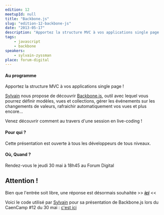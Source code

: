 ```yaml
---
edition: 12
meetupId: null
title: "Backbone.js"
slug: "edition-12-backbone-js"
date: "2013-05-17"
description: "Apportez la structure MVC à vos applications single page !"
tags:
    - javascript
    - backbone
speakers:
    - sylvain-zyssman
place: forum-digital
---
```


#### Au programme

Apportez la structure MVC à vos applications single page !

[Sylvain](http://www.twitter.com/sylzys) nous propose de découvrir
[Backbone.js](http://backbonejs.org), outil avec lequel vous pourrez définir modèles, vues et
collections, gérer les événements sur les changements de valeurs, rafraichir automatiquement vos
vues et plus encore...

Venez découvrir comment au travers d'une session en live-coding !

#### Pour qui ?

Cette présentation est ouverte à tous les développeurs de tous niveaux.

#### Où, Quand ?

Rendez-vous le jeudi 30 mai à 18h45 au Forum Digital

## Attention !

Bien que l'entrée soit libre, une réponse est désormais souhaitée >>
[**_ici_**](https://docs.google.com/forms/d/1tvKL-H9H5IH6E87gJTdmlDDOW6M5Ut6FsrBdSIXa9q0/viewform)
<<

Voici le code utilisé par [Sylvain](http://twitter.com/sylzys) pour sa présentation de Backbone.js
lors du CaenCamp #12 du 30 mai : [c'est ici](https://github.com/sylzys/backbonejs-introduction)
